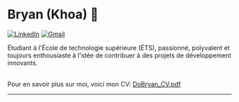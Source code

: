 <h1 align="left"> Bryan (Khoa) 👋 </h1>

<p align="left">
   
   <a href="http://www.linkedin.com/in/Bryan-Do-"><img alt="LinkedIn" src="https://img.shields.io/badge/LinkedIn-0077B5?style=for-the-badge&logo=linkedin&logoColor=white"></a>
   <a href="mailto:do.bryan.cs@gmail.com"><img alt="Gmail" src="https://img.shields.io/badge/Gmail-D14836?style=for-the-badge&logo=gmail&logoColor=white"></a>
</p>

<p align="left"> Étudiant à l'École de technologie supérieure (ÉTS), passionné, polyvalent et toujours enthousiaste à l'idée de contribuer à des projets de développement innovants.
   
<br /> 
<br /> 

Pour en savoir plus sur moi, voici mon CV: [DoBryan_CV.pdf](DoBryan_CV.pdf)
</p>

---
